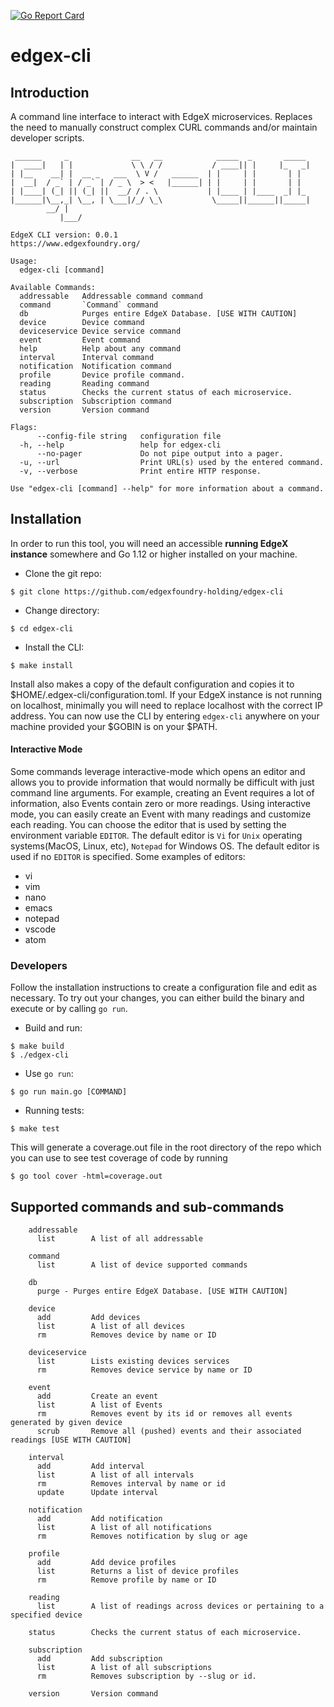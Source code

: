 [![Go Report Card](https://goreportcard.com/badge/edgexfoundry-holding/edgex-cli)](https://goreportcard.com/report/edgexfoundry-holding/edgex-cli)

# edgex-cli

## Introduction

A command line interface to interact with EdgeX microservices. Replaces the need to manually construct complex CURL commands and/or maintain developer scripts.

```
 ______     _              __   __            _____  _       _____        
|  ____|   | |             \ \ / /           / ____|| |     |_   _|     
| |__    __| |  __ _   ___  \ V /   ______  | |     | |       | |        
|  __|  / _` | / _` | / _ \  > <   |______| | |     | |       | |        
| |____| (_| || (_| ||  __/ / . \           | |____ | |____  _| |_       
|______|\__,_| \__, | \___|/_/ \_\           \_____||______||_____| 
		__/ |                                                             
	       |___/                                                              

EdgeX CLI version: 0.0.1
https://www.edgexfoundry.org/

Usage:
  edgex-cli [command]

Available Commands:
  addressable   Addressable command command
  command       `Command` command
  db            Purges entire EdgeX Database. [USE WITH CAUTION]
  device        Device command
  deviceservice Device service command
  event         Event command
  help          Help about any command
  interval      Interval command
  notification  Notification command
  profile       Device profile command.
  reading       Reading command
  status        Checks the current status of each microservice.
  subscription  Subscription command
  version       Version command

Flags:
      --config-file string   configuration file
  -h, --help                 help for edgex-cli
      --no-pager             Do not pipe output into a pager.
  -u, --url                  Print URL(s) used by the entered command.
  -v, --verbose              Print entire HTTP response.

Use "edgex-cli [command] --help" for more information about a command.
```

## Installation

In order to run this tool, you will need an accessible **running EdgeX instance** somewhere and Go 1.12 or higher installed on your machine.

* Clone the git repo:

```
$ git clone https://github.com/edgexfoundry-holding/edgex-cli
```

* Change directory:

```
$ cd edgex-cli
```

* Install the CLI:

```
$ make install
```
Install also makes a copy of the default configuration and copies it to $HOME/.edgex-cli/configuration.toml.
If your EdgeX instance is not running on localhost, minimally you will need to replace localhost with the correct IP address.
You can now use the CLI by entering `edgex-cli` anywhere on your machine provided your $GOBIN is on your $PATH.


#### Interactive Mode

Some commands leverage interactive-mode which opens an editor and allows you to provide information that would 
normally be difficult with just command line arguments. For example, creating an Event requires a lot of information,
also Events contain zero or more readings. Using interactive mode, you can easily create an Event with many readings and 
customize each reading. You can choose the editor that is used by setting the environment variable `EDITOR`. The default
editor is `Vi` for `Unix` operating systems(MacOS, Linux, etc), `Notepad` for Windows OS. The default editor is used if 
no `EDITOR` is specified. Some examples of editors:

- vi
- vim
- nano
- emacs
- notepad
- vscode
- atom

### Developers

Follow the installation instructions to create a configuration file and edit as necessary.
To try out your changes, you can either build the binary and execute or by calling `go run`.

* Build and run:

```
$ make build
$ ./edgex-cli
```

* Use `go run`:

```
$ go run main.go [COMMAND]
```

* Running tests:

```
$ make test
```

This will generate a coverage.out file in the root directory of the repo which you can use to see test coverage of code by running

```
$ go tool cover -html=coverage.out
```

## Supported commands and sub-commands

```
    addressable
      list        A list of all addressable
```   
```
    command
      list        A list of device supported commands
```   
```
    db
      purge - Purges entire EdgeX Database. [USE WITH CAUTION]
```

```
    device
      add         Add devices
      list        A list of all devices
      rm          Removes device by name or ID
```

```
    deviceservice
      list        Lists existing devices services
      rm          Removes device service by name or ID
```
```
    event
      add         Create an event
      list        A list of Events
      rm          Removes event by its id or removes all events generated by given device
      scrub       Remove all (pushed) events and their associated readings [USE WITH CAUTION]
 ```         
```
    interval
      add         Add interval
      list        A list of all intervals
      rm          Removes interval by name or id
      update      Update interval

``` 
```
    notification
      add         Add notification
      list        A list of all notifications
      rm          Removes notification by slug or age
```  
```
    profile
      add         Add device profiles
      list        Returns a list of device profiles
      rm          Remove profile by name or ID
```  
```
    reading
      list        A list of readings across devices or pertaining to a specified device
```  
```
    status        Checks the current status of each microservice. 
``` 
```
    subscription
      add         Add subscription
      list        A list of all subscriptions
      rm          Removes subscription by --slug or id.
```  
```
    version       Version command
```
